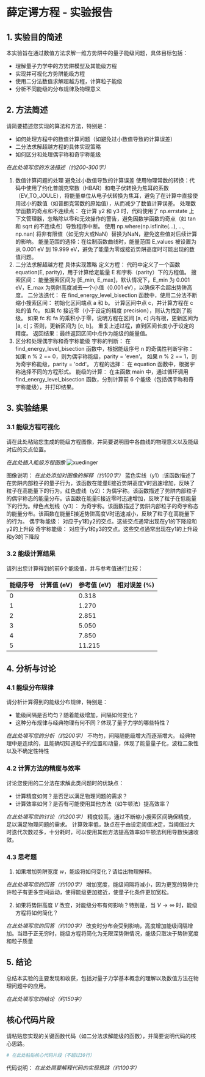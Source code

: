 # 薛定谔方程 - 实验报告

## 1. 实验目的简述

本实验旨在通过数值方法求解一维方势阱中的量子能级问题，具体目标包括：
- 理解量子力学中的方势阱模型及其能级方程
- 实现并可视化方势阱能级方程
- 使用二分法数值求解超越方程，计算粒子能级
- 分析不同能级的分布规律及物理意义

## 2. 方法简述

请简要描述您实现的算法和方法，特别是：
- 如何处理方程中的数值计算问题（如避免过小数值导致的计算误差）
- 二分法求解超越方程的具体实现策略
- 如何区分和处理偶宇称和奇宇称能级

_在此处填写您的方法描述（约200-300字）_
1. 数值计算问题的处理
避免过小数值导致的计算误差
使用物理常数的转换：代码中使用了约化普朗克常数（HBAR）和电子伏转换为焦耳的系数（EV_TO_JOULE），将能量单位从电子伏转换为焦耳，避免了在计算中直接使用过小的数值（如普朗克常数的原始值），从而减少了数值计算误差。
处理数学函数的奇点和不连续点：
在计算 y2 和 y3 时，代码使用了 np.errstate 上下文管理器，忽略除以零和无效操作的警告，避免因数学函数的奇点（如 tan 和 sqrt 的不连续点）导致程序中断。
使用 np.where(np.isfinite(...), ..., np.nan) 将非有限值（如无穷大或NaN）替换为NaN，避免这些值对后续计算的影响。
能量范围的选择：在绘制函数曲线时，能量范围 E_values 被设置为从 0.001 eV 到 19.999 eV，避免了能量为零或接近势阱高度时可能出现的数值问题。
2. 二分法求解超越方程
具体实现策略
定义方程：
代码中定义了一个函数 equation(E, parity)，用于计算给定能量 E 和宇称（parity）下的方程值。
搜索区间：
能量搜索区间为 [E_min, E_max]，默认情况下，E_min 为 0.001 eV，E_max 为势阱高度减去一个小值（0.001 eV），以确保不会超出势阱高度。
二分法迭代：
在 find_energy_level_bisection 函数中，使用二分法不断缩小搜索区间：
初始化区间端点 a 和 b。
计算区间中点 c，并计算方程在 c 处的值 fc。
如果 fc 接近零（小于设定的精度 precision），则认为找到了能级。
如果 fc 和 fa 的乘积小于零，说明方程在区间 [a, c] 内有根，更新区间为 [a, c]；否则，更新区间为 [c, b]。
重复上述过程，直到区间长度小于设定的精度。
返回结果：最终返回区间中点作为能级的能量值。
3. 区分和处理偶宇称和奇宇称能级
宇称的判断：
在 find_energy_level_bisection 函数中，根据能级序号 n 的奇偶性判断宇称：
如果 n % 2 == 0，则为偶宇称能级，parity = 'even'。
如果 n % 2 == 1，则为奇宇称能级，parity = 'odd'。
方程的选择：
在 equation 函数中，根据宇称选择不同的方程形式。
能级的计算：
在主函数 main 中，通过循环调用 find_energy_level_bisection 函数，分别计算前 6 个能级（包括偶宇称和奇宇称能级），并打印结果。
## 3. 实验结果

### 3.1 能级方程可视化

请在此处粘贴您生成的能级方程图像，并简要说明图中各曲线的物理意义以及能级对应的交点位置。

_在此处插入能级方程图像_
![xuedinger](https://github.com/user-attachments/assets/eeb1d5ae-ab64-440d-9311-4cfc155bdea2)

图像说明：
_在此处添加对图像的解释（约100字）_
蓝色实线（y1）:该函数描述了在势阱内部粒子的量子行为，该函数在能量E接近势阱高度V时迅速增加，反映了粒子在高能量下的行为。红色虚线（y2）：为偶宇称。该函数描述了势阱内部粒子的偶宇称态的能量分布。该函数在能量E接近零时迅速增加，反映了粒子在低能量下的行为。绿色点划线（y3）： 为奇宇称。该函数描述了势阱内部粒子的奇宇称态的能量分布。该函数在能量E接近势阱高度V时迅速减小，反映了粒子在高能量下的行为。
偶宇称能级：
对应于y1和y2的交点。这些交点通常出现在y1的下降段和y2的上升段
奇宇称能级：
对应于y1和y3的交点。这些交点通常出现在y1的上升段和y3的下降段
### 3.2 能级计算结果

请列出您计算得到的前6个能级值，并与参考值进行比较：

| 能级序号 | 计算值 (eV) | 参考值 (eV) | 相对误差 (%) |
|---------|------------|------------|-------------|
| 0       |       | 0.318      |             |
| 1       |      | 1.270      |             |
| 2       |        | 2.851      |             |
| 3       |         | 5.050      |             |
| 4       |            | 7.850      |             |
| 5       |            | 11.215     |             |

## 4. 分析与讨论

### 4.1 能级分布规律

请分析计算得到的能级分布规律，特别是：
- 能级间隔是否均匀？随着能级增加，间隔如何变化？
- 这种分布规律与经典物理有何不同？体现了量子力学的哪些特性？

_在此处填写您的分析（约200字）_
不均匀，间隔随能级增大而逐渐增大。
经典物理中是连续的，且能确切知道粒子的位置和动量，体现了能量量子化，波粒二象性以及不确定性特性
### 4.2 计算方法的精度与效率

讨论您使用的二分法在求解此类问题时的优缺点：
- 计算精度如何？是否足以满足物理问题的需求？
- 计算效率如何？是否有可能使用其他方法（如牛顿法）提高效率？

_在此处填写您的讨论（约200字）_
精度较高，通过不断缩小搜索区间确保精度，足以满足物理问题的需求。
计算效率低，缺点在于由设定阈值决定，当阈值过大时迭代次数过多，十分耗时，可以使用其他方法提高效率如牛顿法利用导数快速收敛。
### 4.3 思考题

1. 如果增加势阱宽度 $w$，能级将如何变化？请给出物理解释。

_在此处填写您的回答（约100字）_
增加宽度，能级间隔将减小，因为更宽的势阱允许粒子有更多空间运动，使得能级更加接近，使量子化条件更加宽松。

2. 如果将势阱高度 $V$ 改变，对能级分布有何影响？特别是，当 $V \to \infty$ 时，能级方程将如何简化？

_在此处填写您的回答（约100字）_
改变时分布会受到影响，高度增加能级间隔增加。当趋于正无穷时，能级方程将简化为无限深势阱情况，能级只取决于势阱宽度和粒子质量
## 5. 结论

总结本实验的主要发现和收获，包括对量子力学基本概念的理解以及数值方法在物理问题中的应用。

_在此处填写您的结论（约150字）_

## 核心代码片段

请粘贴您实现的关键函数代码（如二分法求解能级的函数），并简要说明代码的核心思路。

```python
# 在此处粘贴核心代码片段（不超过30行）
```

代码说明：
_在此处简要解释代码的实现思路（约100字）_
